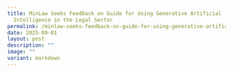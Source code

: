 ```yaml
---
title: MinLaw Seeks Feedback on Guide for Using Generative Artificial
  Intelligence in the Legal Sector
permalink: /minlaw-seeks-feedback-on-guide-for-using-generative-artificial-intelligence-in-the-legal-sector/
date: 2025-09-01
layout: post
description: ""
image: ""
variant: markdown
---
```


